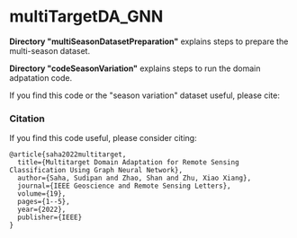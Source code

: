 # multiTargetDA_GNN

**Directory "multiSeasonDatasetPreparation"** explains steps to prepare the multi-season dataset.

**Directory "codeSeasonVariation"** explains steps to run the domain adpatation code.

If you find this code or the "season variation" dataset useful, please cite:
### Citation
If you find this code useful, please consider citing:
```[bibtex]
@article{saha2022multitarget,
  title={Multitarget Domain Adaptation for Remote Sensing Classification Using Graph Neural Network},
  author={Saha, Sudipan and Zhao, Shan and Zhu, Xiao Xiang},
  journal={IEEE Geoscience and Remote Sensing Letters},
  volume={19},
  pages={1--5},
  year={2022},
  publisher={IEEE}
}
```
